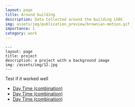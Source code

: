 ```yaml
---
layout: page
title: Around building
description: Data Collected around the building LGRC
img: assets/img/publication_preview/brownian-motion.gif
importance: 1
category: work
---
```



    ---
    layout: page
    title: project
    description: a project with a background image
    img: /assets/img/12.jpg
    ---

Test if it worked well
- [Day Time (combination)](https://drive.google.com/file/d/1yjjTl8oHpjtKL4hNG5-Ek48OJ-iM9Ujo/view?usp=drive_link)
- [Day Time (combination)](https://drive.google.com/file/d/1yjjTl8oHpjtKL4hNG5-Ek48OJ-iM9Ujo/view?usp=drive_link)
- [Day Time (combination)](https://drive.google.com/file/d/1yjjTl8oHpjtKL4hNG5-Ek48OJ-iM9Ujo/view?usp=drive_link)

